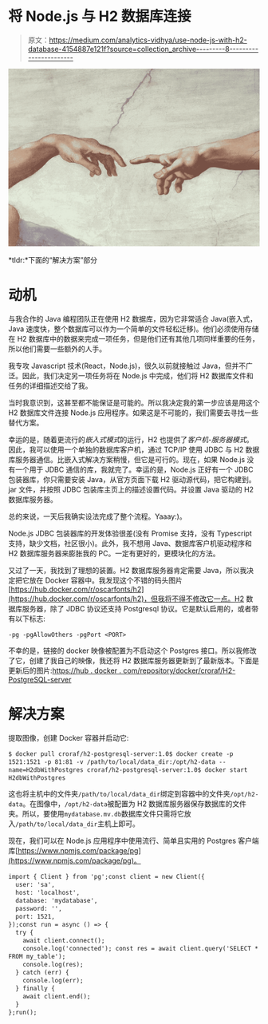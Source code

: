 # 将 Node.js 与 H2 数据库连接

> 原文：<https://medium.com/analytics-vidhya/use-node-js-with-h2-database-4154887e121f?source=collection_archive---------8----------------------->

![](img/93121ee726271d309aff6403a9d7c587.png)

*tldr:*下面的“解决方案”部分

# 动机

与我合作的 Java 编程团队正在使用 H2 数据库，因为它非常适合 Java(嵌入式，Java 速度快，整个数据库可以作为一个简单的文件轻松迁移)。他们必须使用存储在 H2 数据库中的数据来完成一项任务，但是他们还有其他几项同样重要的任务，所以他们需要一些额外的人手。

我专攻 Javascript 技术(React，Node.js)，很久以前就接触过 Java，但并不广泛。因此，我们决定另一项任务将在 Node.js 中完成，他们将 H2 数据库文件和任务的详细描述交给了我。

当时我意识到，这甚至都不能保证是可能的。所以我决定我的第一步应该是用这个 H2 数据库文件连接 Node.js 应用程序。如果这是不可能的，我们需要去寻找一些替代方案。

幸运的是，随着更流行的*嵌入式模式*的运行，H2 也提供了*客户机-服务器模式*。因此，我可以使用一个单独的数据库客户机，通过 TCP/IP 使用 JDBC 与 H2 数据库服务器通信。比嵌入式解决方案稍慢，但它是可行的。现在，如果 Node.js 没有一个用于 JDBC 通信的库，我就完了。幸运的是，Node.js 正好有一个 JDBC 包装器库，你只需要安装 Java，从官方页面下载 H2 驱动源代码，把它构建到。jar 文件，并按照 JDBC 包装库主页上的描述设置代码。并设置 Java 驱动的 H2 数据库服务器。

总的来说，一天后我确实设法完成了整个流程。Yaaay:)。

Node.js JDBC 包装器库的开发体验很差(没有 Promise 支持，没有 Typescript 支持，缺少文档，社区很小)。此外，我不想用 Java、数据库客户机驱动程序和 H2 数据库服务器来膨胀我的 PC。一定有更好的，更模块化的方法。

又过了一天，我找到了理想的装置。H2 数据库服务器肯定需要 Java，所以我决定把它放在 Docker 容器中。我发现这个不错的码头图片[https://hub.docker.com/r/oscarfonts/h2](https://hub.docker.com/r/oscarfonts/h2)，但我将不得不修改它一点。H2 数据库服务器，除了 JDBC 协议还支持 Postgresql 协议。它是默认启用的，或者带有以下标志:

```
-pg -pgAllowOthers -pgPort <PORT>
```

不幸的是，链接的 docker 映像被配置为不启动这个 Postgres 接口。所以我修改了它，创建了我自己的映像，我还将 H2 数据库服务器更新到了最新版本。下面是更新后的图片:[https://hub . docker . com/repository/docker/croraf/H2-PostgreSQL-server](https://hub.docker.com/repository/docker/croraf/h2-postgresql-server)

# 解决方案

提取图像，创建 Docker 容器并启动它:

```
$ docker pull croraf/h2-postgresql-server:1.0$ docker create -p 1521:1521 -p 81:81 -v /path/to/local/data_dir:/opt/h2-data --name=H2dbWithPostgres croraf/h2-postgresql-server:1.0$ docker start H2dbWithPostgres
```

这也将主机中的文件夹`/path/to/local/data_dir`绑定到容器中的文件夹`/opt/h2-data`。在图像中，`/opt/h2-data`被配置为 H2 数据库服务器保存数据库的文件夹。所以，要使用`mydatabase.mv.db`数据库文件只需将它放入`/path/to/local/data_dir`主机上即可。

现在，我们可以在 Node.js 应用程序中使用流行、简单且实用的 Postgres 客户端库[https://www.npmjs.com/package/pg](https://www.npmjs.com/package/pg)。

```
import { Client } from 'pg';const client = new Client({
  user: 'sa',
  host: 'localhost',
  database: 'mydatabase',
  password: '',
  port: 1521,
});const run = async () => {
  try {
    await client.connect();
    console.log('connected'); const res = await client.query('SELECT * FROM my_table');
    console.log(res);
  } catch (err) {
    console.log(err);
  } finally {
    await client.end();
  }
};run();
```